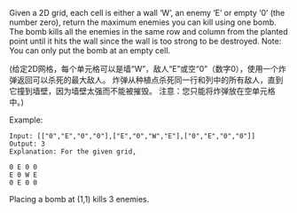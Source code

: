 Given a 2D grid, each cell is either a wall ‘W’, an enemy ‘E’ or empty ‘0’ (the number zero), return the maximum enemies you can kill using one bomb. The bomb kills all the enemies in the same row and column from the planted point until it hits the wall since the wall is too strong to be destroyed. Note: You can only put the bomb at an empty cell.

(给定2D网格，每个单元格可以是墙“W”，敌人“E”或空“0”（数字0），使用一个炸弹返回可以杀死的最大敌人。 炸弹从种植点杀死同一行和列中的所有敌人，直到它撞到墙壁，因为墙壁太强而不能被摧毁。 注意：您只能将炸弹放在空单元格中。)        

Example:
```
Input: [["0","E","0","0"],["E","0","W","E"],["0","E","0","0"]]
Output: 3
Explanation: For the given grid,

0 E 0 0
E 0 W E
0 E 0 0
```

Placing a bomb at (1,1) kills 3 enemies.